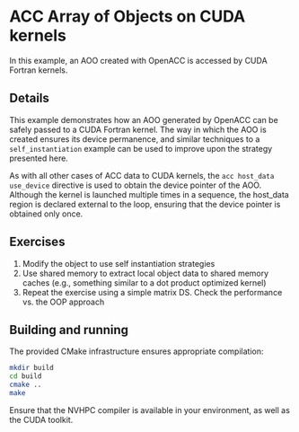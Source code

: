 # ACC Array of Objects on CUDA kernels

In this example, an AOO created with OpenACC is accessed by CUDA Fortran kernels.

## Details

This example demonstrates how an AOO generated by OpenACC can be safely passed to a CUDA Fortran kernel. The way in which the AOO is created ensures its device permanence, and similar techniques to a `self_instantiation` example can be used to improve upon the strategy presented here.

As with all other cases of ACC data to CUDA kernels, the `acc host_data use_device` directive is used to obtain the device pointer of the AOO. Although the kernel is launched multiple times in a sequence, the host_data region is declared external to the loop, ensuring that the device pointer is obtained only once.

## Exercises

1. Modify the object to use self instantiation strategies
2. Use shared memory to extract local object data to shared memory caches (e.g., something similar to a dot product optimized kernel)
3. Repeat the exercise using a simple matrix DS. Check the performance vs. the OOP approach

## Building and running

The provided CMake infrastructure ensures appropriate compilation:

```bash
mkdir build
cd build
cmake ..
make
```

Ensure that the NVHPC compiler is available in your environment, as well as the CUDA toolkit.